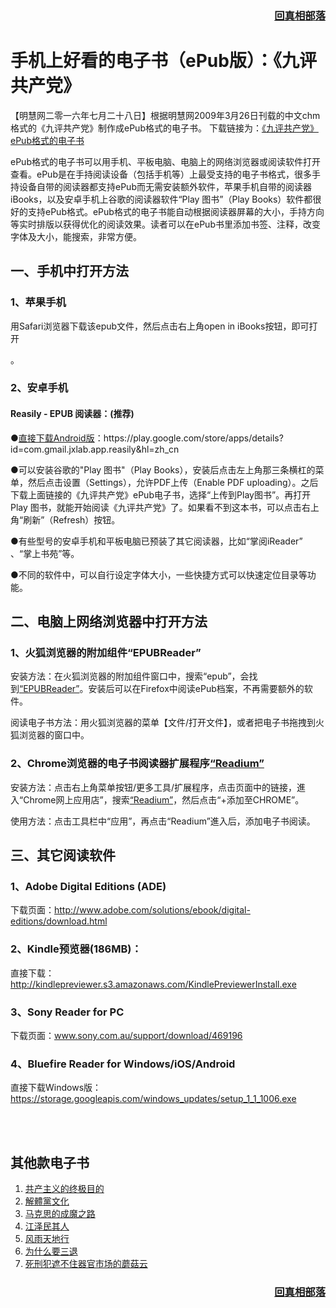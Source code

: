 
<div align="right" class="zxbl">
	<h3><a href="https://git.io/goal" target="_blank">回真相部落</a></h3>
</div> 

<h1>手机上好看的电子书（ePub版）：《九评共产党》</h1>
<p>【明慧网二零一六年七月二十八日】根据明慧网2009年3月26日刊载的中文chm格式的《九评共产党》制作成ePub格式的电子书。 下载链接为：<a href="https://git.io/9ping" target="_blank">《九评共产党》ePub格式的电子书</a></p>

<p>ePub格式的电子书可以用手机、平板电脑、电脑上的网络浏览器或阅读软件打开查看。ePub是在手持阅读设备（包括手机等）上最受支持的电子书格式，很多手持设备自带的阅读器都支持ePub而无需安装额外软件，苹果手机自带的阅读器iBooks，以及安卓手机上谷歌的阅读器软件“Play 图书”（Play Books）软件都很好的支持ePub格式。ePub格式的电子书能自动根据阅读器屏幕的大小，手持方向等实时排版以获得优化的阅读效果。读者可以在ePub书里添加书签、注释，改变字体及大小，能搜索，非常方便。</p>

<h2>一、手机中打开方法</h2>
<h3>1、苹果手机</h3>
<p>用Safari浏览器下载该epub文件，然后点击右上角open in iBooks按钮，即可打开</p>。
<h3>2、安卓手机</h3>

<h4>Reasily - EPUB 阅读器：(推荐)</h4>
<p><span class="circle">●</span><a href="https://play.google.com/store/apps/details?id=com.gmail.jxlab.app.reasily&hl=zh_cn" target="_blank">直接下载Android版</a>：https://play.google.com/store/apps/details?id=com.gmail.jxlab.app.reasily&hl=zh_cn</p>
<p><span class="circle">●</span>可以安装谷歌的"Play 图书"（Play Books），安装后点击左上角那三条横杠的菜单，然后点击设置（Settings），允许PDF上传（Enable PDF uploading）。之后下载上面链接的《九评共产党》ePub电子书，选择“上传到Play图书”。再打开Play 图书，就能开始阅读《九评共产党》了。如果看不到这本书，可以点击右上角“刷新”（Refresh）按钮。</p>
<p><span class="circle">●</span>有些型号的安卓手机和平板电脑已预装了其它阅读器，比如“掌阅iReader” 、“掌上书苑”等。</p>
<p><span class="circle">●</span>不同的软件中，可以自行设定字体大小，一些快捷方式可以快速定位目录等功能。</p>

<h2>二、电脑上网络浏览器中打开方法</h2>
<h3>1、火狐浏览器的附加组件“EPUBReader”</h3>
<p>安装方法：在火狐浏览器的附加组件窗口中，搜索“epub”，会找到<a href="https://addons.mozilla.org/zh-CN/firefox/addon/epubreader/" target="_blank">“EPUBReader”</a>。安装后可以在Firefox中阅读ePub档案，不再需要额外的软件。</p>

<p>阅读电子书方法：用火狐浏览器的菜单【文件/打开文件】，或者把电子书拖拽到火狐浏览器的窗口中。</p>
<h3>2、Chrome浏览器的电子书阅读器扩展程序<a href="https://chrome.google.com/webstore/detail/readium/fepbnnnkkadjhjahcafoaglimekefifl" target="_blank">“Readium”</a></h3>
<p>安装方法：点击右上角菜单按钮/更多工具/扩展程序，点击页面中的链接，進入“Chrome网上应用店”，搜索<a href="https://chrome.google.com/webstore/detail/readium/fepbnnnkkadjhjahcafoaglimekefifl" target="_blank">“Readium”</a>，然后点击“+添加至CHROME”。</p>


<p>使用方法：点击工具栏中“应用”，再点击“Readium”進入后，添加电子书阅读。</p>


<h2>三、其它阅读软件</h2>
<h3>1、Adobe Digital Editions (ADE)</h3>
<p>下载页面：<a href="http://www.adobe.com/solutions/ebook/digital-editions/download.html">http://www.adobe.com/solutions/ebook/digital-editions/download.html</a></p>


<h3>2、Kindle预览器(186MB)：</h3>
<p>直接下载：<a href="http://kindlepreviewer.s3.amazonaws.com/KindlePreviewerInstall.exe">http://kindlepreviewer.s3.amazonaws.com/KindlePreviewerInstall.exe</a></p>


<h3>3、Sony Reader for PC</h3>
<p>下载页面：<a href="www.sony.com.au/support/download/469196">www.sony.com.au/support/download/469196</a></p>


<h3>4、Bluefire Reader for Windows/iOS/Android</h3>
<p>直接下载Windows版：<a href="https://storage.googleapis.com/windows_updates/setup_1_1_1006.exe">https://storage.googleapis.com/windows_updates/setup_1_1_1006.exe</a></p>
<br><br>
<h2>其他款电子书</h2>
<ol>
	<li><a href="https://git.io/8k">共产主义的终极目的</a></li>
	<li><a href="https://git.io/jtdwh">解體黨文化</a></li>
	<li><a href="https://git.io/mks">马克思的成魔之路</a></li>
	<li><a href="https://git.io/jzmqr">江泽民其人</a></li>
	<li><a href="https://git.io/fytdx">风雨天地行</a></li>
	<li><a href="https://git.io/whytd">为什么要三退</a></li>
	<li><a href="https://git.io/mro">死刑犯遮不住器官市场的蘑菇云</a></li>
</ol>


<div align="right" class="zxbl">
	<h3><a href="https://git.io/goal" target="_blank">回真相部落</a></h3>
</div> 
